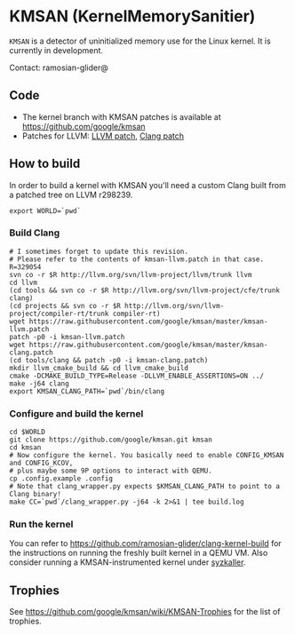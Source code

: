 # KMSAN (KernelMemorySanitier)

`KMSAN` is a detector of uninitialized memory use for the Linux kernel. It is
currently in development.

Contact: ramosian-glider@

## Code

*   The kernel branch with KMSAN patches is available at https://github.com/google/kmsan
*   Patches for LLVM: [LLVM patch](https://github.com/google/kmsan/blob/master/kmsan-llvm.patch),
    [Clang patch](https://github.com/google/kmsan/blob/master/kmsan-clang.patch)

## How to build

In order to build a kernel with KMSAN you'll need a custom Clang built from a patched tree on LLVM r298239.

```
export WORLD=`pwd`
```

### Build Clang
```
# I sometimes forget to update this revision.
# Please refer to the contents of kmsan-llvm.patch in that case.
R=329054
svn co -r $R http://llvm.org/svn/llvm-project/llvm/trunk llvm
cd llvm
(cd tools && svn co -r $R http://llvm.org/svn/llvm-project/cfe/trunk clang)
(cd projects && svn co -r $R http://llvm.org/svn/llvm-project/compiler-rt/trunk compiler-rt)
wget https://raw.githubusercontent.com/google/kmsan/master/kmsan-llvm.patch
patch -p0 -i kmsan-llvm.patch
wget https://raw.githubusercontent.com/google/kmsan/master/kmsan-clang.patch
(cd tools/clang && patch -p0 -i kmsan-clang.patch)
mkdir llvm_cmake_build && cd llvm_cmake_build
cmake -DCMAKE_BUILD_TYPE=Release -DLLVM_ENABLE_ASSERTIONS=ON ../
make -j64 clang
export KMSAN_CLANG_PATH=`pwd`/bin/clang
```

### Configure and build the kernel
```
cd $WORLD
git clone https://github.com/google/kmsan.git kmsan
cd kmsan
# Now configure the kernel. You basically need to enable CONFIG_KMSAN and CONFIG_KCOV,
# plus maybe some 9P options to interact with QEMU.
cp .config.example .config
# Note that clang_wrapper.py expects $KMSAN_CLANG_PATH to point to a Clang binary!
make CC=`pwd`/clang_wrapper.py -j64 -k 2>&1 | tee build.log
```

### Run the kernel
You can refer to https://github.com/ramosian-glider/clang-kernel-build for the instructions
on running the freshly built kernel in a QEMU VM.
Also consider running a KMSAN-instrumented kernel under [syzkaller](https://github.com/google/syzkaller).

## Trophies

See https://github.com/google/kmsan/wiki/KMSAN-Trophies for the list of trophies.
